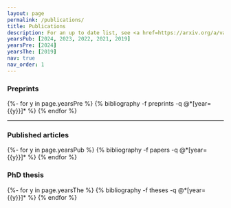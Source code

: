 ```yaml
---
layout: page
permalink: /publications/
title: Publications
description: For an up to date list, see <a href=https://arxiv.org/a/vasmer_m_1.html>my arXiv page</a>.
yearsPub: [2024, 2023, 2022, 2021, 2019]
yearsPre: [2024]
yearsThe: [2019]
nav: true
nav_order: 1
---
```


<!-- _pages/publications.md -->

### Preprints

<div class="publications">
{%- for y in page.yearsPre %}
  <!-- <h2 class="year">{{y}}</h2> -->
  {% bibliography -f preprints -q @*[year={{y}}]* %}
{% endfor %}
</div>

---

### Published articles

<div class="publications">
{%- for y in page.yearsPub %}
  <!-- <h2 class="year">{{y}}</h2> -->
  {% bibliography -f papers -q @*[year={{y}}]* %}
{% endfor %}
</div>

### PhD thesis

<div class="publications">
{%- for y in page.yearsThe %}
  <!-- <h2 class="year">{{y}}</h2> -->
  {% bibliography -f theses -q @*[year={{y}}]* %}
{% endfor %}
</div>

